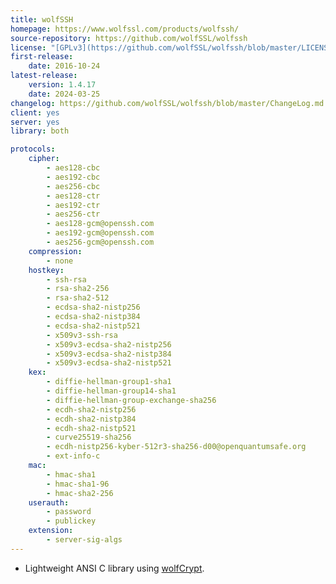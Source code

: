 ```yaml
---
title: wolfSSH
homepage: https://www.wolfssl.com/products/wolfssh/
source-repository: https://github.com/wolfSSL/wolfssh
license: "[GPLv3](https://github.com/wolfSSL/wolfssh/blob/master/LICENSING)"
first-release:
    date: 2016-10-24
latest-release:
    version: 1.4.17
    date: 2024-03-25
changelog: https://github.com/wolfSSL/wolfssh/blob/master/ChangeLog.md
client: yes
server: yes
library: both

protocols:
    cipher:
        - aes128-cbc
        - aes192-cbc
        - aes256-cbc
        - aes128-ctr
        - aes192-ctr
        - aes256-ctr
        - aes128-gcm@openssh.com
        - aes192-gcm@openssh.com
        - aes256-gcm@openssh.com
    compression:
        - none
    hostkey:
        - ssh-rsa
        - rsa-sha2-256
        - rsa-sha2-512
        - ecdsa-sha2-nistp256
        - ecdsa-sha2-nistp384
        - ecdsa-sha2-nistp521
        - x509v3-ssh-rsa
        - x509v3-ecdsa-sha2-nistp256
        - x509v3-ecdsa-sha2-nistp384
        - x509v3-ecdsa-sha2-nistp521
    kex:
        - diffie-hellman-group1-sha1
        - diffie-hellman-group14-sha1
        - diffie-hellman-group-exchange-sha256
        - ecdh-sha2-nistp256
        - ecdh-sha2-nistp384
        - ecdh-sha2-nistp521
        - curve25519-sha256
        - ecdh-nistp256-kyber-512r3-sha256-d00@openquantumsafe.org
        - ext-info-c
    mac:
        - hmac-sha1
        - hmac-sha1-96
        - hmac-sha2-256
    userauth:
        - password
        - publickey
    extension:
        - server-sig-algs
---
```

* Lightweight ANSI C library using [wolfCrypt](https://www.wolfssl.com/products/wolfcrypt/).
